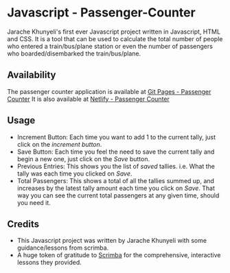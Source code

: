 # **Javascript - Passenger-Counter**

Jarache Khunyeli's first ever Javascript project written in Javascript, HTML and CSS.
It is a tool that can be used to calculate the total number of people who entered a train/bus/plane station or even the number of passengers who boarded/disembarked the train/bus/plane.

## Availability

The passenger counter application is available at [Git Pages - Passenger Counter](https://910629.github.io/Javascript---Passenger-Counter/)
It is also available at [Netlify - Passenger Counter](https://jspassengercounter.netlify.app/)

## Usage

 * Increment Button: Each time you want to add 1 to the current tally, just click on the _increment button_.
 * Save Button: Each time you feel the need to save the current tally and begin a new one, just click on the _Save_ button.
 * Previous Entries: This shows you the list of _saved_ tallies. i.e. What the tally was each time you clicked on _Save_.
 * Total Passengers: This shows a total of all the tallies summed up, and increases by the latest tally amount each time you click on _Save_. That way you can see the current total passengers at any given time, should you need it.

## Credits

 * This Javascript project was written by Jarache Khunyeli with some guidance/lessons from scrimba.
 * A huge token of gratitude to [Scrimba](scrimba.com) for the comprehensive, interactive lessons they provided.

